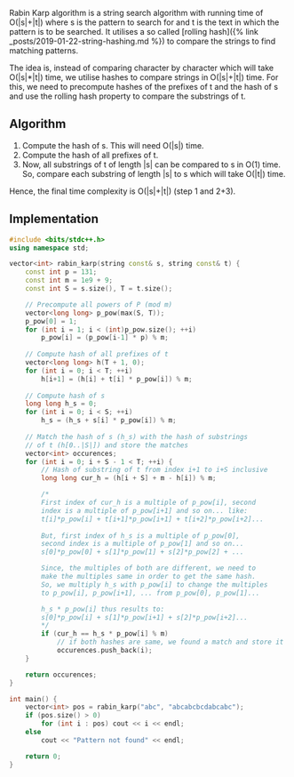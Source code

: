 ---
---

Rabin Karp algorithm is a string search algorithm with running time of
O(\|s\|+\|t\|) where s is the pattern to search for and t is the
text in which the pattern is to be searched. It utilises a so called
[rolling hash]({% link _posts/2019-01-22-string-hashing.md %}) to compare the strings to
find matching patterns.

The idea is, instead of comparing character by character which will
take O(\|s\|*\|t\|) time, we utilise hashes to compare strings in
O(\|s\|+\|t\|) time. For this, we need to precompute hashes of the
prefixes of t and the hash of s and use the rolling hash property
to compare the substrings of t.

## Algorithm
1. Compute the hash of s. This will need O(\|s\|) time.
2. Compute the hash of all prefixes of t.
3. Now, all substrings of t of length \|s\| can be compared to s in
O(1) time. So, compare each substring of length \|s\| to s which
will take O(\|t\|) time.

Hence, the final time complexity is O(\|s\|+\|t\|) (step 1 and 2+3).

## Implementation
```c++
#include <bits/stdc++.h>
using namespace std;

vector<int> rabin_karp(string const& s, string const& t) {
    const int p = 131;
    const int m = 1e9 + 9;
    const int S = s.size(), T = t.size();

    // Precompute all powers of P (mod m)
    vector<long long> p_pow(max(S, T));
    p_pow[0] = 1;
    for (int i = 1; i < (int)p_pow.size(); ++i)
        p_pow[i] = (p_pow[i-1] * p) % m;
    
    // Compute hash of all prefixes of t
    vector<long long> h(T + 1, 0);
    for (int i = 0; i < T; ++i)
        h[i+1] = (h[i] + t[i] * p_pow[i]) % m;
    
    // Compute hash of s
    long long h_s = 0;
    for (int i = 0; i < S; ++i)
        h_s = (h_s + s[i] * p_pow[i]) % m;
    
    // Match the hash of s (h_s) with the hash of substrings
    // of t (h[0..|S|]) and store the matches
    vector<int> occurences;
    for (int i = 0; i + S - 1 < T; ++i) {
        // Hash of substring of t from index i+1 to i+S inclusive
        long long cur_h = (h[i + S] + m - h[i]) % m;

        /*
        First index of cur_h is a multiple of p_pow[i], second
        index is a multiple of p_pow[i+1] and so on... like:
        t[i]*p_pow[i] + t[i+1]*p_pow[i+1] + t[i+2]*p_pow[i+2]...
        
        But, first index of h_s is a multiple of p_pow[0],
        second index is a multiple of p_pow[1] and so on...
        s[0]*p_pow[0] + s[1]*p_pow[1] + s[2]*p_pow[2] + ...

        Since, the multiples of both are different, we need to
        make the multiples same in order to get the same hash.
        So, we multiply h_s with p_pow[i] to change the multiples
        to p_pow[i], p_pow[i+1], ... from p_pow[0], p_pow[1]...

        h_s * p_pow[i] thus results to:
        s[0]*p_pow[i] + s[1]*p_pow[i+1] + s[2]*p_pow[i+2]...
        */
        if (cur_h == h_s * p_pow[i] % m)
            // if both hashes are same, we found a match and store it
            occurences.push_back(i);
    }

    return occurences;
}

int main() {
    vector<int> pos = rabin_karp("abc", "abcabcbcdabcabc");
    if (pos.size() > 0)
        for (int i : pos) cout << i << endl;
    else
        cout << "Pattern not found" << endl;

    return 0;
}
```
